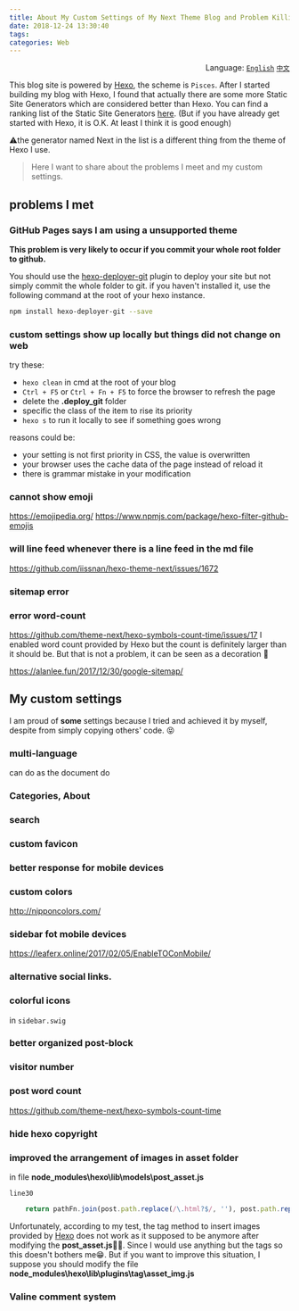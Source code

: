 ```yaml
---
title: About My Custom Settings of My Next Theme Blog and Problem Killing
date: 2018-12-24 13:30:40
tags:
categories: Web
---
```


<div align='right'>Language:
<a href='{{ location.host }}/About-My-Custom-Settings-of-My-Next-Theme-Blog-and-Problem-Killing'><code>English</code></a>
<a href='{{ location.host }}/zh-CN/关于我的NexT主题博客的个性化配置以及遇到的一些问题'><code>中文</code></a>
</div>

<!-- TODO -->

This blog site is powered by [Hexo](https://hexo.io), the scheme is `Pisces`. After
I started building my blog with Hexo, I found that actually there are some more
Static Site Generators which are considered better than Hexo.
You can find a ranking list of the Static Site Generators [here](https://www.staticgen.com/).
(But if you have already get started with Hexo, it is O.K. At least I think it
is good enough)

:warning:the generator named Next in the list is a different thing from the
theme of Hexo I use.

> Here I want to share about the problems I meet and my custom settings.

<!-- More -->

## problems I met

### GitHub Pages says I am using a unsupported theme

**This problem is very likely to occur if you commit your whole root folder to
github.**

You should use the [hexo-deployer-git](https://github.com/hexojs/hexo-deployer-git)
plugin to deploy your site but not simply commit
the whole folder to git. if you haven't installed it, use the following command
at the root of your hexo instance.

```bash
npm install hexo-deployer-git --save
```



### custom settings show up locally but things did not change on web

try these:

- `hexo clean` in cmd at the root of your blog
- `Ctrl + F5` or `Ctrl + Fn + F5` to force the browser to refresh the page
- delete the **.deploy_git** folder
- specific the class of the item to rise its priority
- `hexo s` to run it locally to see if something goes wrong

reasons could be:
- your setting is not first priority in CSS, the value is overwritten
- your browser uses the cache data of the page instead of reload it
- there is grammar mistake in your modification

### cannot show emoji

https://emojipedia.org/
https://www.npmjs.com/package/hexo-filter-github-emojis

### will line feed whenever there is a line feed in the md file

https://github.com/iissnan/hexo-theme-next/issues/1672

### sitemap error

### error word-count
https://github.com/theme-next/hexo-symbols-count-time/issues/17
I enabled word count provided by Hexo but the count is definitely larger than it
should be. But that is not a problem, it can be seen as a decoration :see_no_evil:

https://alanlee.fun/2017/12/30/google-sitemap/

## My custom settings

I am proud of **some** settings because I tried and achieved it by myself, despite
from simply copying others' code. :stuck_out_tongue_closed_eyes:

### multi-language

can do as the document do

### Categories, About

### search

### custom favicon

### better response for mobile devices

### custom colors

http://nipponcolors.com/

### sidebar fot mobile devices

https://leaferx.online/2017/02/05/EnableTOConMobile/

### alternative social links.

### colorful icons

in `sidebar.swig`

### better organized post-block

### visitor number

### post word count

https://github.com/theme-next/hexo-symbols-count-time

### hide hexo copyright

### improved the arrangement of images in asset folder

in file **node_modules\hexo\lib\models\post_asset.js**

`line30`

```javascript
    return pathFn.join(post.path.replace(/\.html?$/, ''), post.path.replace(/\.html?$/, ''), this.slug);
```
Unfortunately, according to my test, the tag method to insert images provided by [Hexo](https://hexo.io/docs/asset-folders.html#Tag-Plugins-For-Relative-Path-Referencing)
does not work as it supposed to be anymore after modifying the **post_asset.js**:man_facepalming:.
Since I would use anything but the tags so this doesn't bothers me:grin:. But if you want to improve this situation, I suppose you should modify the file **node_modules\hexo\lib\plugins\tag\asset_img.js**

### Valine comment system